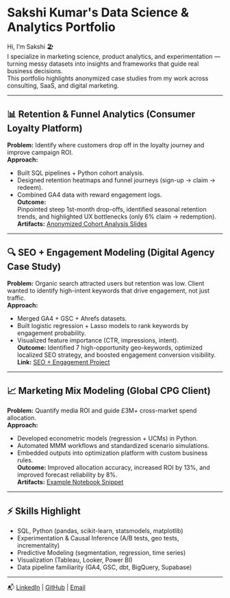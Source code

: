 # Sakshi Kumar's Data Science & Analytics Portfolio

Hi, I’m Sakshi 🏖️  
I specialize in marketing science, product analytics, and experimentation — turning messy datasets into insights and frameworks that guide real business decisions.  
This portfolio highlights anonymized case studies from my work across consulting, SaaS, and digital marketing.

---

## 📊 Retention & Funnel Analytics (Consumer Loyalty Platform)
**Problem:** Identify where customers drop off in the loyalty journey and improve campaign ROI.  
**Approach:**  
- Built SQL pipelines + Python cohort analysis.  
- Designed retention heatmaps and funnel journeys (sign-up → claim → redeem).  
- Combined GA4 data with reward engagement logs.  
**Outcome:**  
Pinpointed steep 1st-month drop-offs, identified seasonal retention trends, and highlighted UX bottlenecks (only 6% claim → redemption).  
**Artifacts:** [Anonymized Cohort Analysis Slides](link)

---

## 🔍 SEO + Engagement Modeling (Digital Agency Case Study)
**Problem:** Organic search attracted users but retention was low. Client wanted to identify high-intent keywords that drive engagement, not just traffic.  
**Approach:**  
- Merged GA4 + GSC + Ahrefs datasets.  
- Built logistic regression + Lasso models to rank keywords by engagement probability.  
- Visualized feature importance (CTR, impressions, intent).  
**Outcome:**
Identified 7 high-opportunity geo-keywords, optimized localized SEO strategy, and boosted engagement conversion visibility.  
**Link:** [SEO + Engagement Project](seo-engagement-modeling)

---

## 📈 Marketing Mix Modeling (Global CPG Client)
**Problem:** Quantify media ROI and guide £3M+ cross-market spend allocation.  
**Approach:**  
- Developed econometric models (regression + UCMs) in Python.  
- Automated MMM workflows and standardized scenario simulations.  
- Embedded outputs into optimization platform with custom business rules.  
**Outcome:**
Improved allocation accuracy, increased ROI by 13%, and improved forecast reliability by 8%.  
**Artifacts:** [Example Notebook Snippet](link)

---

## ⚡ Skills Highlight
- SQL, Python (pandas, scikit-learn, statsmodels, matplotlib)  
- Experimentation & Causal Inference (A/B tests, geo tests, incrementality)  
- Predictive Modeling (segmentation, regression, time series)  
- Visualization (Tableau, Looker, Power BI)  
- Data pipeline familiarity (GA4, GSC, dbt, BigQuery, Supabase)

---

📬 [LinkedIn](https://www.linkedin.com/in/sakshikmr/) | [GitHub](https://github.com/sunnysidesk) | [Email](sakshim.kmr11@gmail.com)
